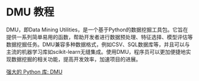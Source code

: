 # DMU 教程

<show-structure depth="3"/>

DMU，即Data Mining Utilities，是一个基于Python的数据挖掘工具包。它旨在提供一系列简单易用的函数，帮助开发者进行数据预处理、特征选择、模型评估等数据挖掘任务。DMU兼容多种数据格式，例如CSV、SQL数据库等，并且可以与主流的机器学习库如scikit-learn无缝集成。使用DMU，程序员可以更加便捷地实现数据挖掘的相关功能，提高开发效率，加速项目的进展。

<seealso>
<category ref="ref_docs">
    <a href="https://mp.weixin.qq.com/s/GGt__hQz0F5LwL2lDZzjpw">强大的 Python 库: DMU</a>
</category>
<category ref="ref_github">
</category>
<category ref="ref_issues">
</category>
<category ref="ref_hf">
</category>
<category ref="ref_ms">
</category>
</seealso>
